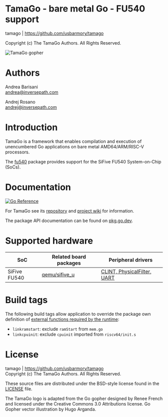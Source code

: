 TamaGo - bare metal Go - FU540 support
======================================

tamago | https://github.com/usbarmory/tamago  

Copyright (c) The TamaGo Authors. All Rights Reserved.  

![TamaGo gopher](https://github.com/usbarmory/tamago/wiki/images/tamago.svg?sanitize=true)

Authors
=======

Andrea Barisani  
andrea@inversepath.com  

Andrej Rosano  
andrej@inversepath.com  

Introduction
============

TamaGo is a framework that enables compilation and execution of unencumbered Go
applications on bare metal AMD64/ARM/RISC-V processors.

The [fu540](https://github.com/usbarmory/tamago/tree/master/soc/sifive/fu540) package
provides support for the SiFive FU540 System-on-Chip (SoCs).

Documentation
=============

[![Go Reference](https://pkg.go.dev/badge/github.com/usbarmory/tamago.svg)](https://pkg.go.dev/github.com/usbarmory/tamago)

For TamaGo see its [repository](https://github.com/usbarmory/tamago) and
[project wiki](https://github.com/usbarmory/tamago/wiki) for information.

The package API documentation can be found on
[pkg.go.dev](https://pkg.go.dev/github.com/usbarmory/tamago).

Supported hardware
==================

| SoC          | Related board packages                                                               | Peripheral drivers                                                                          |
|--------------|--------------------------------------------------------------------------------------|---------------------------------------------------------------------------------------------|
| SiFive FU540 | [qemu/sifive_u](https://github.com/usbarmory/tamago/tree/master/board/qemu/sifive_u) | [CLINT, PhysicalFilter, UART](https://github.com/usbarmory/tamago/tree/master/soc/sifive_u) |

Build tags
==========

The following build tags allow application to override the package own definition of
[external functions required by the runtime](https://pkg.go.dev/github.com/usbarmory/tamago/doc):

* `linkramstart`: exclude `ramStart` from `mem.go`
* `linkcpuinit`: exclude `cpuinit` imported from `riscv64/init.s`

License
=======

tamago | https://github.com/usbarmory/tamago  
Copyright (c) The TamaGo Authors. All Rights Reserved.

These source files are distributed under the BSD-style license found in the
[LICENSE](https://github.com/usbarmory/tamago/blob/master/LICENSE) file.

The TamaGo logo is adapted from the Go gopher designed by Renee French and
licensed under the Creative Commons 3.0 Attributions license. Go Gopher vector
illustration by Hugo Arganda.
